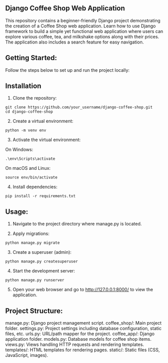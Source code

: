 ## Django Coffee Shop Web Application

This repository contains a beginner-friendly Django project demonstrating the creation of a Coffee Shop web application. Learn how to use Django framework to build a simple yet functional web application where users can explore various coffee, tea, and milkshake options along with their prices. The application also includes a search feature for easy navigation.

## Getting Started:

Follow the steps below to set up and run the project locally:

## Installation

1. Clone the repository:

```
git clone https://github.com/your_username/django-coffee-shop.git
cd django-coffee-shop
```

2. Create a virtual environment:

```
python -m venv env
```

3. Activate the virtual environment:

On Windows:
```
.\env\Scripts\activate
```
On macOS and Linux:
```
source env/bin/activate
```

4. Install dependencies:

```
pip install -r requirements.txt
```


## Usage:

1. Navigate to the project directory where manage.py is located.

2. Apply migrations:

```
python manage.py migrate
```

3. Create a superuser (admin):

```
python manage.py createsuperuser
```

4. Start the development server:

```
python manage.py runserver
```

5. Open your web browser and go to http://127.0.0.1:8000/ to view the application.

## Project Structure:


manage.py: Django project management script.
coffee_shop/: Main project folder.
settings.py: Project settings including database configuration, static files, etc.
urls.py: URL/path mapper for the project.
coffee_app/: Django application folder.
models.py: Database models for coffee shop items.
views.py: Views handling HTTP requests and rendering templates.
templates/: HTML templates for rendering pages.
static/: Static files (CSS, JavaScript, images).
